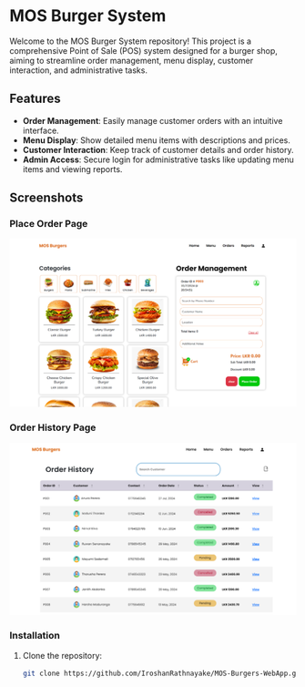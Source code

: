# MOS Burger System

Welcome to the MOS Burger System repository! This project is a comprehensive Point of Sale (POS) system designed for a burger shop, aiming to streamline order management, menu display, customer interaction, and administrative tasks.

## Features
- **Order Management**: Easily manage customer orders with an intuitive interface.
- **Menu Display**: Show detailed menu items with descriptions and prices.
- **Customer Interaction**: Keep track of customer details and order history.
- **Admin Access**: Secure login for administrative tasks like updating menu items and viewing reports.

## Screenshots
### Place Order Page
![Place Order](/assets/images/screenshots/order.png)

### Order History Page
![Add Customer](/assets/images/screenshots/orderHistory.png)

### Installation
1. Clone the repository:
   ```sh
   git clone https://github.com/IroshanRathnayake/MOS-Burgers-WebApp.git